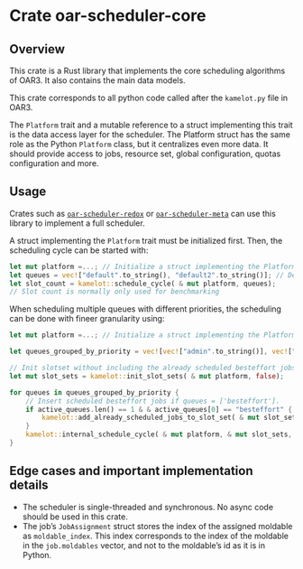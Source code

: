 # Crate oar-scheduler-core

## Overview

This crate is a Rust library that implements the core scheduling algorithms of OAR3. It also contains the main data models.

This crate corresponds to all python code called after the `kamelot.py` file in OAR3.

The `Platform` trait and a mutable reference to a struct implementing this trait is the data access layer for the scheduler.
The Platform struct has the same role as the Python `Platform` class, but it centralizes even more data. It should provide access to jobs, resource
set, global configuration, quotas configuration and more.

## Usage

Crates such as [`oar-scheduler-redox`](/oar-scheduler-redox) or [`oar-scheduler-meta`](/oar-scheduler-meta) can use this library to implement a full
scheduler.

A struct implementing the `Platform` trait must be initialized first. Then, the scheduling cycle can be started with:

```rust
let mut platform =...; // Initialize a struct implementing the Platform trait
let queues = vec!["default".to_string(), "default2".to_string()]; // Define the queues to consider (mainly used for job sorting, hooks, and best-effort jobs consideration if queues = ['besteffort']
let slot_count = kamelot::schedule_cycle( & mut platform, queues);
// Slot count is normally only used for benchmarking
```

When scheduling multiple queues with different priorities, the scheduling can be done with fineer granularity using:

```rust
let mut platform =...; // Initialize a struct implementing the Platform trait

let queues_grouped_by_priority = vec![vec!["admin".to_string()], vec!["default".to_string(), "default2".to_string()], vec!["besteffort".to_string()]];

// Init slotset without including the already scheduled besteffort jobs
let mut slot_sets = kamelot::init_slot_sets( & mut platform, false);

for queues in queues_grouped_by_priority {
    // Insert scheduled besteffort jobs if queues = ['besteffort'].
    if active_queues.len() == 1 & & active_queues[0] == "besteffort" {
        kamelot::add_already_scheduled_jobs_to_slot_set( & mut slot_sets, & mut platform, true, false);
    }
    kamelot::internal_schedule_cycle( & mut platform, & mut slot_sets, & active_queues);
}
```

## Edge cases and important implementation details

- The scheduler is single-threaded and synchronous. No async code should be used in this crate.
- The job’s `JobAssignment` struct stores the index of the assigned moldable as `moldable_index`. This index corresponds to the index of the moldable
  in the `job.moldables` vector, and not to the moldable’s id as it is in Python.

